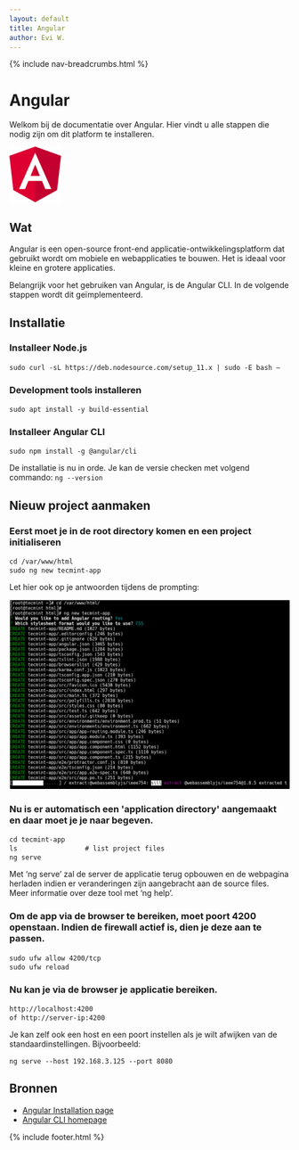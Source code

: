 ```yaml
---
layout: default
title: Angular
author: Evi W.
---
```


{% include nav-breadcrumbs.html %}



# Angular

Welkom bij de documentatie over Angular. Hier vindt u alle stappen die nodig zijn om dit platform te installeren.

![Angular logo](../../media/logo/angular.png)

## Wat

Angular is een open-source front-end applicatie-ontwikkelingsplatform dat gebruikt wordt om mobiele en webapplicaties te bouwen. Het is ideaal voor kleine en grotere applicaties. 

Belangrijk voor het gebruiken van Angular, is de Angular CLI. In de volgende stappen wordt dit geïmplementeerd.

## Installatie

### Installeer Node.js
```
sudo curl -sL https://deb.nodesource.com/setup_11.x | sudo -E bash –
```

### Development tools installeren
```
sudo apt install -y build-essential
```

### Installeer Angular CLI
```
sudo npm install -g @angular/cli
```

De installatie is nu in orde. Je kan de versie checken met volgend commando: ```ng --version ```

## Nieuw project aanmaken

### Eerst moet je in de root directory komen en een project initialiseren
```
cd /var/www/html
sudo ng new tecmint-app
```

Let hier ook op je antwoorden tijdens de prompting:

![Angular prompting](../../media/logo/angular_prompting.png)

### Nu is er automatisch een 'application directory' aangemaakt en daar moet je je naar begeven.
```
cd tecmint-app
ls                 # list project files
ng serve
```
Met ‘ng serve’ zal de server de applicatie terug opbouwen en de webpagina herladen indien er veranderingen zijn aangebracht aan de source files.
Meer informatie over deze tool met ‘ng help’.

### Om de app via de browser te bereiken, moet poort 4200 openstaan. Indien de firewall actief is, dien je deze aan te passen.
```
sudo ufw allow 4200/tcp
sudo ufw reload
```

### Nu kan je via de browser je applicatie bereiken.
```
http://localhost:4200
of http://server-ip:4200
```
Je kan zelf ook een host en een poort instellen als je wilt afwijken van de standaardinstellingen. Bijvoorbeeld:
```
ng serve --host 192.168.3.125 --port 8080
```

## Bronnen 

* [Angular Installation page](https://www.tecmint.com/install-angular-cli-on-linux/)
* [Angular CLI homepage](https://angular.io/cli)

{% include footer.html %}
